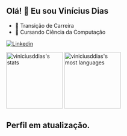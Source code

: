 ## Olá! 👋 Eu sou Vinícius Dias 

- 🔭 Transição de Carreira
- 🌱 Cursando Ciência da Computação


[![Linkedin](https://img.shields.io/badge/LinkedIn-05122A?style=flat&logo=linkedin&logoColor=white)](https://www.linkedin.com/in/viníciusddias)

<p>
<img height="150" widht="250em" src="https://github-readme-stats.vercel.app/api?username=viniciusddias&show_icons=true&theme=radical" alt="viniciusddias's stats"/>
<img height="150" widht="250em" src="https://github-readme-stats.vercel.app/api/top-langs/?username=viniciusddias&layout=compact&theme=radical" alt="viniciusddias's most languages"/>  
</P>

## Perfil em atualização.


